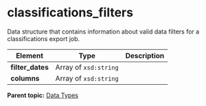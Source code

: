 # classifications_filters

Data structure that contains information about valid data filters for a classifications export job.

|Element|Type|Description|
|-------|----|-----------|
|**filter_dates** |Array of `xsd:string` |  |
|**columns** |Array of `xsd:string` |  |

**Parent topic:** [Data Types](../data_types/classifications_data_types.md)

